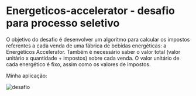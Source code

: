 # Energeticos-accelerator - desafio para processo seletivo

O objetivo do desafio é desenvolver um algoritmo para calcular os impostos referentes a cada venda de uma fábrica de bebidas energéticas: a Energéticos Accelerator. 
Também é necessário saber o valor total (valor unitário x quantidade + impostos) sobre cada venda. O valor unitário de cada energético é fixo, assim como os valores de impostos.

Minha aplicação:

![desafio](https://user-images.githubusercontent.com/64702147/126086300-4a5644d5-0a11-4965-8273-fb14378c449e.png)
